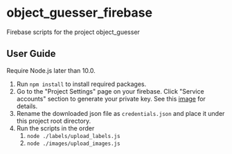 # object_guesser_firebase
Firebase scripts for the project object_guesser

## User Guide
Require Node.js later than 10.0.

1. Run `npm install` to install required packages.
2. Go to the "Project Settings" page on your firebase. Click "Service accounts" section to generate your private key. See this [image](docs/firebase-service-account.jpg) for details.
3. Rename the downloaded json file as `credentials.json` and place it under this project root directory.
4. Run the scripts in the order
   1. `node ./labels/upload_labels.js`
   2. `node ./images/upload_images.js`
